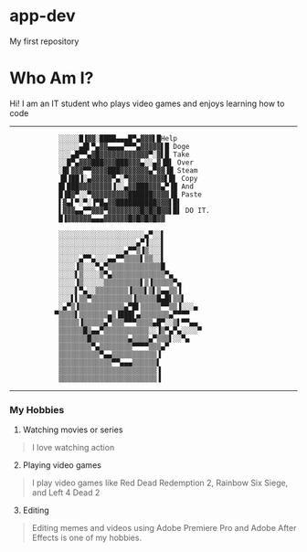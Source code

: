 # app-dev
My first repository
# Who Am I?
Hi! I am an IT student who plays video games and enjoys learning how to code
_______________
                ░░░░░█▐▓▓░████▄▄▄█▀▄▓▓▓▌█Help
                ░░░░░▄█▌▀▄▓▓▄▄▄▄▀▀▀▄▓▓▓▓▓▌█ Doge
                ░░░▄█▀▀▄▓█▓▓▓▓▓▓▓▓▓▓▓▓▀░▓▌█ Take
                ░░█▀▄▓▓▓███▓▓▓███▓▓▓▄░░▄▓▐█▌ Over
                ░█▌▓▓▓▀▀▓▓▓▓███▓▓▓▓▓▓▓▄▀▓▓▐█ Steam
                ▐█▐██▐░▄▓▓▓▓▓▀▄░▀▓▓▓▓▓▓▓▓▓▌█▌ Copy
                █▌███▓▓▓▓▓▓▓▓▐░░▄▓▓███▓▓▓▄▀▐█ And
                █▐█▓▀░░▀▓▓▓▓▓▓▓▓▓██████▓▓▓▓▐█ Paste
                ▌▓▄▌▀░▀░▐▀█▄▓▓██████████▓▓▓▌█▌
                ▌▓▓▓▄▄▀▀▓▓▓▀▓▓▓▓▓▓▓▓█▓█▓█▓▓▌█▌ DO IT.
                █▐▓▓▓▓▓▓▄▄▄▓▓▓▓▓▓█▓█▓█▓█▓▓

                ░░░░░░░░░░░░░░░░░░░░░▄▀░░▌
                ░░░░░░░░░░░░░░░░░░░▄▀▐░░░▌
                ░░░░░░░░░░░░░░░░▄▀▀▒▐▒░░░▌
                ░░░░░▄▀▀▄░░░▄▄▀▀▒▒▒▒▌▒▒░░▌
                ░░░░▐▒░░░▀▄▀▒▒▒▒▒▒▒▒▒▒▒▒▒█
                ░░░░▌▒░░░░▒▀▄▒▒▒▒▒▒▒▒▒▒▒▒▒▀▄
                ░░░░▐▒░░░░░▒▒▒▒▒▒▒▒▒▌▒▐▒▒▒▒▒▀▄
                ░░░░▌▀▄░░▒▒▒▒▒▒▒▒▐▒▒▒▌▒▌▒▄▄▒▒▐
                ░░░▌▌▒▒▀▒▒▒▒▒▒▒▒▒▒▐▒▒▒▒▒█▄█▌▒▒▌
                ░▄▀▒▐▒▒▒▒▒▒▒▒▒▒▒▄▀█▌▒▒▒▒▒▀▀▒▒▐░░░▄
               ▀▒▒▒▒▌▒▒▒▒▒▒▒▄▒▐███▌▄▒▒▒▒▒▒▒▄▀▀▀▀
                ▒▒▒▒▒▐▒▒▒▒▒▄▀▒▒▒▀▀▀▒▒▒▒▄█▀░░▒▌▀▀▄▄
                ▒▒▒▒▒▒█▒▄▄▀▒▒▒▒▒▒▒▒▒▒▒░░▐▒▀▄▀▄░░░░▀
                ▒▒▒▒▒▒▒█▒▒▒▒▒▒▒▒▒▄▒▒▒▒▄▀▒▒▒▌░░▀▄
                ▒▒▒▒▒▒▒▒▀▄▒▒▒▒▒▒▒▒▀▀▀▀▒▒▒▄▀
                ▒▒▒▒▒▒▒▒▒▒▀▄▄▒▒▒▒▒▒▒▒▒▒▒▐
                ▒▒▒▒▒▒▒▒▒▒▒▒▒▀▀▄▄▄▒▒▒▒▒▒▌
                ▒▒▒▒▒▒▒▒▒▒▒▒▒▒▒▒▒▒▒▒▒▒▒▒▐
                ▒▒▒▒▒▒▒▒▒▒▒▒▒▒▒▒▒▒▒▒▒▒▒▒▐
_______________
### My Hobbies
1. Watching movies or series
> I love watching action
2. Playing video games
> I play video games like Red Dead Redemption 2, Rainbow Six Siege, and Left 4 Dead 2
3. Editing
> Editing memes and videos using Adobe Premiere Pro and Adobe After Effects is one of my hobbies.
